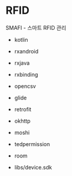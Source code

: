 # RFID
SMAFI - 스마트 RFID 관리

- kotlin
- rxandroid
- rxjava
- rxbinding
- opencsv
- glide
- retrofit
- okhttp
- moshi
- tedpermission
- room

- libs/device.sdk
